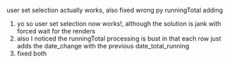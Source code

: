 user set selection actually works, also fixed wrong py runningTotal adding
1. yo so user set selection now works!, although the solution is jank with forced wait for the renders
2. also I noticed the runningTotal processing is bust in that each row just adds the date_change with the previous date_total_running
3. fixed both